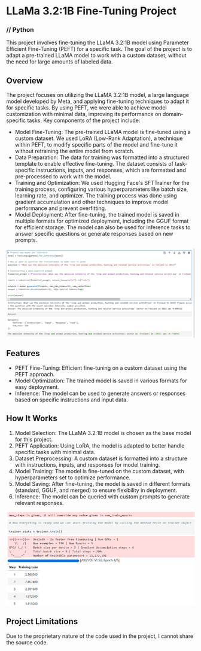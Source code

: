 # LLaMa 3.2:1B Fine-Tuning Project
### // Python

This project involves fine-tuning the LLaMA 3.2:1B model using Parameter Efficient Fine-Tuning (PEFT) for a specific task. The goal of the project is to adapt a pre-trained LLaMA model to work with a custom dataset, without the need for large amounts of labeled data.

## Overview

The project focuses on utilizing the LLaMA 3.2:1B model, a large language model developed by Meta, and applying fine-tuning techniques to adapt it for specific tasks. By using PEFT, we were able to achieve model customization with minimal data, improving its performance on domain-specific tasks.
Key components of the project include:
- Model Fine-Tuning: The pre-trained LLaMA model is fine-tuned using a custom dataset. We used LoRA (Low-Rank Adaptation), a technique within PEFT, to modify specific parts of the model and fine-tune it without retraining the entire model from scratch.
- Data Preparation: The data for training was formatted into a structured template to enable effective fine-tuning. The dataset consists of task-specific instructions, inputs, and responses, which are formatted and pre-processed to work with the model.
- Training and Optimization: We used Hugging Face's SFTTrainer for the training process, configuring various hyperparameters like batch size, learning rate, and optimizer. The training process was done using gradient accumulation and other techniques to improve model performance and prevent overfitting.
- Model Deployment: After fine-tuning, the trained model is saved in multiple formats for optimized deployment, including the GGUF format for efficient storage. The model can also be used for inference tasks to answer specific questions or generate responses based on new prompts.

<div style="display: flex; justify-content: space-between; align-items: center;">
  <img src="llm3.png" alt="llm3" width="800">
</div>

## Features
- PEFT Fine-Tuning: Efficient fine-tuning on a custom dataset using the PEFT approach.
- Model Optimization: The trained model is saved in various formats for easy deployment.
- Inference: The model can be used to generate answers or responses based on specific instructions and input data.

## How It Works
1. Model Selection: The LLaMA 3.2:1B model is chosen as the base model for this project.
2. PEFT Application: Using LoRA, the model is adapted to better handle specific tasks with minimal data.
3. Dataset Preprocessing: A custom dataset is formatted into a structure with instructions, inputs, and responses for model training.
4. Model Training: The model is fine-tuned on the custom dataset, with hyperparameters set to optimize performance.
5. Model Saving: After fine-tuning, the model is saved in different formats (standard, GGUF, and merged) to ensure flexibility in deployment.
6. Inference: The model can be queried with custom prompts to generate relevant responses.

<div style="display: flex; justify-content: space-between; align-items: center;">
  <img src="llm.png" alt="llm" width="800">
</div>

## Project Limitations
Due to the proprietary nature of the code used in the project, I cannot share the source code.
